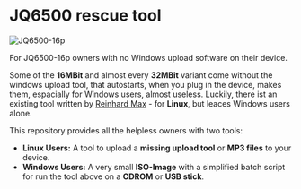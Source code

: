 # JQ6500 rescue tool
  
![JQ6500-16p](https://www.nikolairadke.de/NOKOlino/mp3modul.png)  
  
For JQ6500-16p owners with no Windows upload software on their device. 
  
Some of the **16MBit** and almost every **32MBit** variant come without the windows upload tool, that autostarts, when you plug in the device, makes them, espacially for Windows users, almost useless. Luckily, there ist an existing tool written by [Reinhard Max](https://chiselapp.com/user/rmax/repository/jq6500/home) - for **Linux**, but leaces Windows users alone.  
  
This repository provides all the helpless owners with two tools:  
* **Linux Users:** A tool to upload a **missing upload tool** or **MP3 files** to your device.  
* **Windows Users:** A very small **ISO-Image** with a simplified batch script for run the tool above on a **CDROM** or **USB stick**.  


